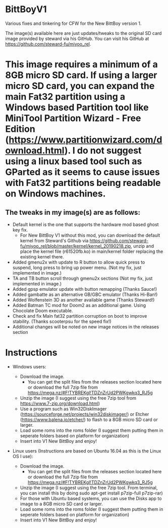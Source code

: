 # BittBoyV1
Various fixes and tinkering for CFW for the New BittBoy version 1.

The image(s) available here are just updates/tweaks to the original SD card image provided by steward via his GitHub.  You can visit his GitHub at https://github.com/steward-fu/miyoo_rel.  

# This image requires a minimum of a 8GB micro SD card.  If using a larger micro SD card, you can expand the main Fat32 partition using a Windows based Partition tool like MiniTool Partition Wizard - Free Edition (https://www.partitionwizard.com/download.html).  I do not suggest using a linux based tool such as GParted as it seems to cause issues with Fat32 partitions being readable on Windows machines.

  ## The tweaks in my image(s) are as follows:
-  Default kernel is the one that supports the hardware mod based ghost key fix.  
   -  For New BittBoy V1 without this mod, you can download the default kernel from Steward's Github via https://github.com/steward-fu/miyoo_rel/blob/master/kernel/kernel_20190218.zip, unzip and place the kernel file (r61520fb.ko) in main/kernel folder replacing the existing kernel there.
-  Added gmenu2x with update to R button to allow quick press to suspend, long press to bring up power menu. (Not my fix, just implemented in image.)
-  TA and TB button scroll through gmenu2x sections (Not my fix, just implemented in image.)
-  Added gpsp emulator update with button remapping (Thanks Sauce!)
-  Added gambatte as an alternative GB/GBC emulator (Thanks Hi-Ban!)
-  Added Wolfenstein 3D as another available game (Thanks Steward!)
-  Added Batman TC mod for Doom2 as an additional game.  Using Chocolate Doom executable.
-  Check and fix Main fat32 partition corruption on boot to improve stability.  (Thanks scooterpsu for the speed fix!)
-  Additional changes will be noted on new image notices in the releases section

#  Instructions
-  Windows users:
   -  Download the image.  
      -  You can get the split files from the releases section located here or download the full 7zip file from https://mega.nz/#F!TYBREKgI!TDZnZrUd2PWKgwkq3_RJ5g
   -  Unzip the image (I suggest using the free 7zip tool from https://www.7-zip.org/download.html)
   -  Use a program such as Win32DiskImager (https://sourceforge.net/projects/win32diskimager/) or Etcher (https://www.balena.io/etcher/) to flash to a 8GB micro SD card or larger.
   -  Load some roms into the roms folder (I suggest them putting them in seperate folders based on platform for organization)
   -  Insert into V1 New BittBoy and enjoy!   

-  Linux users (Instructions are based on Ubuntu 16.04 as this is the Linux OS I use):
   -  Download the image.  
      -  You can get the split files from the releases section located here or download the full 7zip file from https://mega.nz/#F!TYBREKgI!TDZnZrUd2PWKgwkq3_RJ5g
   -  Unzip the image (I suggest using the free 7zip tool.  From terminal, you can install this by doing sudo apt-get install p7zip-full p7zip-rar)   
   -  For those with Ubuntu based systems, you can use the Disks app to image to a 8GB micro SD card or larger.
   -  Load some roms into the roms folder (I suggest them putting them in seperate folders based on platform for organization)
   -  Insert into V1 New BittBoy and enjoy!   
